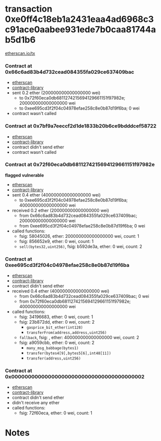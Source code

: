 # transaction 0xe0ff4c18eb1a2431eaa4ad6968c3c91ace0aabee931ede7b0caa81744ab5d1b6

[etherscan.io/tx](https://etherscan.io/tx/0xe0ff4c18eb1a2431eaa4ad6968c3c91ace0aabee931ede7b0caa81744ab5d1b6)


### Contract at 0x66c6ad83b4d732cead084355fa029ce637409bac

* [etherscan](https://etherscan.io/address/0x66c6ad83b4d732cead084355fa029ce637409bac)
* [contract-library](https://contract-library.com/contracts/Ethereum/66c6ad83b4d732cead084355fa029ce637409bac)
* sent 0.2 ether (200000000000000000 wei)
    * to 0x72f60eca0db6811274215694129661151f97982e; 200000000000000000 wei
    * to 0xee695cd3f2f04c04978efae258c8e0b87d19f6ba; 0 wei
* contract wasn't called


### Contract at 0x7bf9a7eeccf2d1de1833b20b6ce9bdddcef58722

* [etherscan](https://etherscan.io/address/0x7bf9a7eeccf2d1de1833b20b6ce9bdddcef58722)
* [contract-library](https://contract-library.com/contracts/Ethereum/7bf9a7eeccf2d1de1833b20b6ce9bdddcef58722)
* contract didn't send ether
* contract wasn't called


### Contract at 0x72f60eca0db6811274215694129661151f97982e

**flagged vulnerable**

* [etherscan](https://etherscan.io/address/0x72f60eca0db6811274215694129661151f97982e)
* [contract-library](https://contract-library.com/contracts/Ethereum/72f60eca0db6811274215694129661151f97982e)
* sent 0.4 ether (400000000000000000 wei)
    * to 0xee695cd3f2f04c04978efae258c8e0b87d19f6ba; 400000000000000000 wei
* received 0.2 ether (200000000000000000 wei)
    * from 0x66c6ad83b4d732cead084355fa029ce637409bac; 200000000000000000 wei
    * from 0xee695cd3f2f04c04978efae258c8e0b87d19f6ba; 0 wei
* called functions:
    * fsig: 58045026, ether: 200000000000000000 wei, count: 1
    * fsig: 856652e9, ether: 0 wei, count: 1
    * `sell(bytes32,uint256)`, fsig: b592de3a, ether: 0 wei, count: 2


### Contract at 0xee695cd3f2f04c04978efae258c8e0b87d19f6ba

* [etherscan](https://etherscan.io/address/0xee695cd3f2f04c04978efae258c8e0b87d19f6ba)
* [contract-library](https://contract-library.com/contracts/Ethereum/ee695cd3f2f04c04978efae258c8e0b87d19f6ba)
* contract didn't send ether
* received 0.4 ether (400000000000000000 wei)
    * from 0x66c6ad83b4d732cead084355fa029ce637409bac; 0 wei
    * from 0x72f60eca0db6811274215694129661151f97982e; 400000000000000000 wei
* called functions:
    * fsig: 34196683, ether: 0 wei, count: 1
    * fsig: 23b872dd, ether: 0 wei, count: 2
        * `gasprice_bit_ether(int128)`
        * `transferFrom(address,address,uint256)`
    * `fallback`, fsig: , ether: 400000000000000000 wei, count: 2
    * fsig: a9059cbb, ether: 0 wei, count: 2
        * `many_msg_babbage(bytes1)`
        * `transfer(bytes4[9],bytes5[6],int48[11])`
        * `transfer(address,uint256)`


### Contract at 0x0000000000000000000000000000000000000002

* [etherscan](https://etherscan.io/address/0x0000000000000000000000000000000000000002)
* [contract-library](https://contract-library.com/contracts/Ethereum/0000000000000000000000000000000000000002)
* contract didn't send ether
* didn't receive any ether
* called functions:
    * fsig: 72f60eca, ether: 0 wei, count: 1

# Notes

